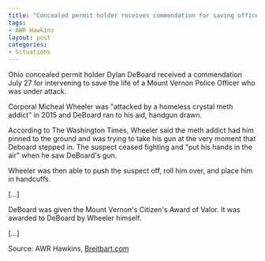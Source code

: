 ```yaml
---
title: "Concealed permit holder receives commendation for saving officer's life"
tags:
- AWR Hawkins
layout: post
categories:
- Situations
---
```


Ohio concealed permit holder Dylan DeBoard received a commendation July 27 for intervening to save the life of a Mount Vernon Police Officer who was under attack.

Corporal Micheal Wheeler was "attacked by a homeless crystal meth addict" in 2015 and DeBoard ran to his aid, handgun drawn.

According to The Washington Times, Wheeler said the meth addict had him pinned to the ground and was trying to take his gun at the very moment that Deboard stepped in. The suspect ceased fighting and "put his hands in the air" when he saw DeBoard's gun.

Wheeler was then able to push the suspect off, roll him over, and place him in handcuffs.

\[...\]

DeBoard was given the Mount Vernon's Citizen's Award of Valor. It was awarded to DeBoard by Wheeler himself.

\[...\]

Source: AWR Hawkins, [Breitbart.com](https://www.breitbart.com/big-government/2016/07/30/the-latest-cnn-poll-shows-donald-trump-beating-hillary-clinton-4439-for-republicans-thats-good-news-of-course-other-polls-show-other-results-some-even-have-hillary-ahead/)
